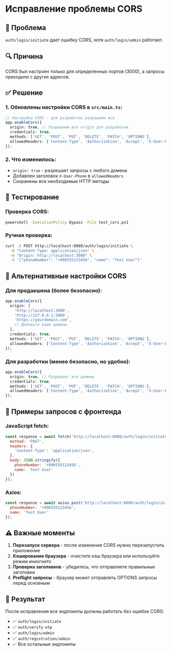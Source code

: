 # Исправление проблемы CORS

## 🚨 Проблема
`auth/login/initiate` дает ошибку CORS, хотя `auth/login/admin` работает.

## 🔍 Причина
CORS был настроен только для определенных портов (3000), а запросы приходили с других адресов.

## ✅ Решение

### 1. Обновлены настройки CORS в `src/main.ts`:

```typescript
// Настройка CORS - для разработки разрешаем все
app.enableCors({
  origin: true, // Разрешаем все origin для разработки
  credentials: true,
  methods: ['GET', 'POST', 'PUT', 'DELETE', 'PATCH', 'OPTIONS'],
  allowedHeaders: ['Content-Type', 'Authorization', 'Accept', 'X-User-Phone'],
});
```

### 2. Что изменилось:
- `origin: true` - разрешает запросы с любого домена
- Добавлен заголовок `X-User-Phone` в `allowedHeaders`
- Сохранены все необходимые HTTP методы

## 🧪 Тестирование

### Проверка CORS:
```bash
powershell -ExecutionPolicy Bypass -File test_cors.ps1
```

### Ручная проверка:
```bash
curl -X POST http://localhost:8080/auth/login/initiate \
  -H "Content-Type: application/json" \
  -H "Origin: http://localhost:3000" \
  -d '{"phoneNumber": "+996555123456", "name": "Test User"}'
```

## 🔧 Альтернативные настройки CORS

### Для продакшена (более безопасно):
```typescript
app.enableCors({
  origin: [
    'http://localhost:3000', 
    'http://127.0.0.1:3000',
    'https://yourdomain.com',
    // Добавьте ваши домены
  ],
  credentials: true,
  methods: ['GET', 'POST', 'PUT', 'DELETE', 'PATCH', 'OPTIONS'],
  allowedHeaders: ['Content-Type', 'Authorization', 'Accept', 'X-User-Phone'],
});
```

### Для разработки (менее безопасно, но удобно):
```typescript
app.enableCors({
  origin: true, // Разрешает все домены
  credentials: true,
  methods: ['GET', 'POST', 'PUT', 'DELETE', 'PATCH', 'OPTIONS'],
  allowedHeaders: ['Content-Type', 'Authorization', 'Accept', 'X-User-Phone'],
});
```

## 📱 Примеры запросов с фронтенда

### JavaScript fetch:
```javascript
const response = await fetch('http://localhost:8080/auth/login/initiate', {
  method: 'POST',
  headers: {
    'Content-Type': 'application/json',
  },
  body: JSON.stringify({
    phoneNumber: '+996555123456',
    name: 'Test User'
  })
});
```

### Axios:
```javascript
const response = await axios.post('http://localhost:8080/auth/login/initiate', {
  phoneNumber: '+996555123456',
  name: 'Test User'
});
```

## ⚠️ Важные моменты

1. **Перезапуск сервера** - после изменения CORS нужно перезапустить приложение
2. **Кэширование браузера** - очистите кэш браузера или используйте режим инкогнито
3. **Проверка заголовков** - убедитесь, что отправляете правильные заголовки
4. **Preflight запросы** - браузер может отправлять OPTIONS запросы перед основным

## 🎯 Результат

После исправления все эндпоинты должны работать без ошибок CORS:
- ✅ `auth/login/initiate`
- ✅ `auth/verify-otp`
- ✅ `auth/login/admin`
- ✅ `auth/registration/admin`
- ✅ Все остальные эндпоинты
